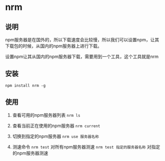 # nrm 

## 说明
npm服务器是在国外的，所以下载速度会比较慢，所以我们可以设置npm，让其下载包的时候，从国内的npm服务器上进行下载。

设置npm让其从国内的npm服务器下载，需要用到一个工具，这个工具就是nrm

## 安装
`npm install nrm -g`

## 使用
1. 查看可用的npm服务器列表
`nrm ls`

2. 查看当前正在使用的npm服务器
`nrm current`

3. 切换到指定的npm服务器
`nrm use 服务器名称`

4. 测速命令
`nrm test`    对所有npm服务器测速
`nrm test 指定的服务器名称`     对指定的npm服务器测速